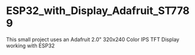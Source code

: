 # ESP32_with_Display_Adafruit_ST7789
This small project uses an Adafruit 2.0" 320x240 Color IPS TFT Display working with ESP32
